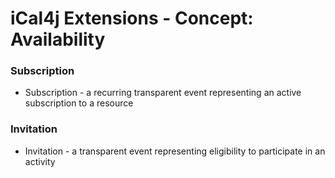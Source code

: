 # iCal4j Extensions - Concept: Availability


### Subscription

* Subscription - a recurring transparent event representing an active subscription to a resource

### Invitation

* Invitation - a transparent event representing eligibility to participate in an activity
